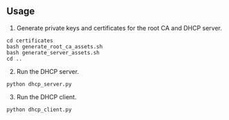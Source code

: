 ## Usage

1. Generate private keys and certificates for the root CA and DHCP server.
```
cd certificates
bash generate_root_ca_assets.sh
bash generate_server_assets.sh
cd ..
```

2. Run the DHCP server.
```
python dhcp_server.py
```

3. Run the DHCP client.
```
python dhcp_client.py
```
